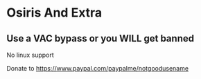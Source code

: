# Osiris And Extra

## Use a VAC bypass or you WILL get banned

No linux support

Donate to https://www.paypal.com/paypalme/notgoodusename
